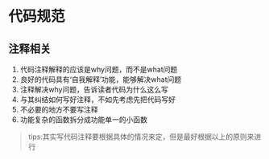 # 代码规范

## 注释相关
1. 代码注释解释的应该是why问题，而不是what问题
2. 良好的代码具有‘自我解释’功能，能够解决what问题
3. 注释解决why问题，告诉读者代码为什么这么写
4. 与其纠结如何写好注释，不如先考虑先把代码写好
5. 不必要的地方不要写注释
6. 功能复杂的函数拆分成功能单一的小函数
> tips:其实写代码注释要根据具体的情况来定，但是最好根据以上的原则来进行
